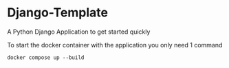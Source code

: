 # Django-Template
A Python Django Application to get started quickly

To start the docker container with the application you only need 1 command


```
docker compose up --build
```
